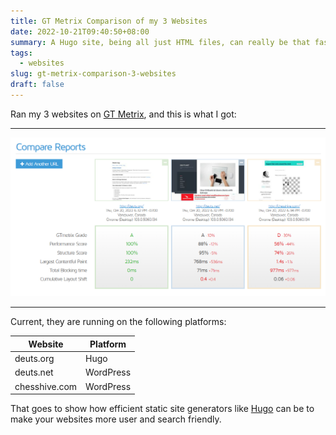 ```yaml
---
title: GT Metrix Comparison of my 3 Websites
date: 2022-10-21T09:40:50+08:00
summary: A Hugo site, being all just HTML files, can really be that fast.
tags:
  - websites
slug: gt-metrix-comparison-3-websites
draft: false
---
```


Ran my 3 websites on [GT Metrix](https://gtmetrix.com/compare/RWibuAUu/zCxqhGsH/Bt42ee12), and this is what I got:

***

[![GT Metrix Comparison: Deuts.org, Deuts.net, Chesshive.com](gt-metrix-comparison.png)](gt-metrix-comparison.png)

***

Current, they are running on the following platforms:

|       Website |  Platform |
|---------------|-----------|
|     deuts.org |      Hugo |
|     deuts.net | WordPress |
| chesshive.com | WordPress |

That goes to show how efficient static site generators like [Hugo](https://gohugo.io) can be to make your websites more user and search friendly.
